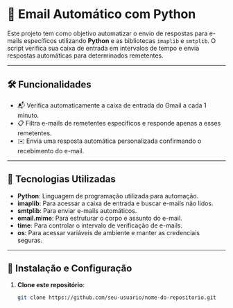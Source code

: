 # 📧 Email Automático com Python

Este projeto tem como objetivo automatizar o envio de respostas para e-mails específicos utilizando **Python** e as bibliotecas `imaplib` e `smtplib`. O script verifica sua caixa de entrada em intervalos de tempo e envia respostas automáticas para determinados remetentes.

---

## 🛠 Funcionalidades

- 📬 Verifica automaticamente a caixa de entrada do Gmail a cada 1 minuto.
- 📋 Filtra e-mails de remetentes específicos e responde apenas a esses remetentes.
- ✉️ Envia uma resposta automática personalizada confirmando o recebimento do e-mail.

---

## 🚀 Tecnologias Utilizadas

- **Python**: Linguagem de programação utilizada para automação.
- **imaplib**: Para acessar a caixa de entrada e buscar e-mails não lidos.
- **smtplib**: Para enviar e-mails automáticos.
- **email.mime**: Para estruturar o corpo e assunto do e-mail.
- **time**: Para controlar o intervalo de verificação de e-mails.
- **os**: Para acessar variáveis de ambiente e manter as credenciais seguras.

---

## 🔧 Instalação e Configuração

1. **Clone este repositório**:
   ```bash
   git clone https://github.com/seu-usuario/nome-do-repositorio.git

